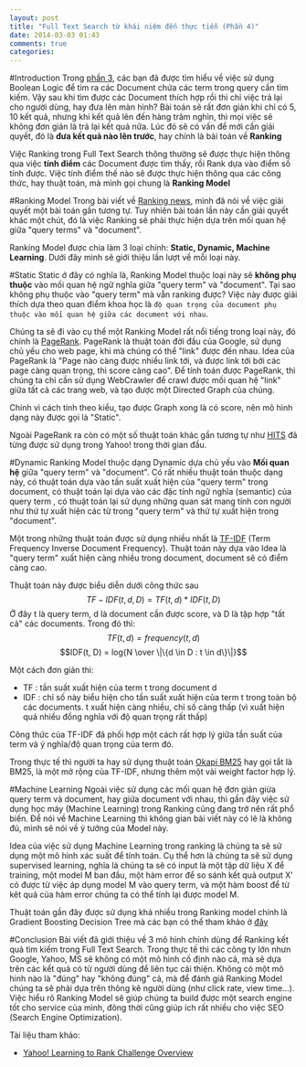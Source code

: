 ```yaml
---
layout: post
title: "Full Text Search từ khái niệm đến thực tiễn (Phần 4)"
date: 2014-03-03 01:43
comments: true
categories: 
---
```


#Introduction
Trong [phần 3](http://ktmt.github.io/blog/2014/01/04/full-text-search-engine-part-3/), các bạn đã được tìm hiểu về
việc sử dụng Boolean Logic để tìm ra các Document chứa các term trong query cần tìm kiếm. Vậy sau khi tìm được 
các Document thích hợp rồi thì chỉ việc trả lại cho người dùng, hay đưa lên màn hình? Bài toán sẽ rất đơn giản
khi chỉ có 5, 10 kết quả, nhưng khi kết quả lên đến hàng trăm nghìn, thì mọi việc sẽ không đơn giản là trả lại kết
quả nữa. Lúc đó sẽ có vấn đề mới cần giải quyết, đó là **đưa kết quả nào lên trước**, hay chính là bài toán về 
**Ranking**

Việc Ranking trong Full Text Search thông thường sẽ được thực hiện thông qua việc **tính điểm** các Document được
tìm thấy, rồi Rank dựa vào điểm số tính được. Việc tính điểm thế nào sẽ được thực hiện thông qua các công thức, hay
thuật toán, mà mình gọi chung là **Ranking Model**

#Ranking Model
Trong bài viết về [Ranking news](http://ktmt.github.io/blog/2013/08/06/a-little-bit-about-news-ranking/), mình đã 
nói về việc giải quyết một bài toán gần tương tự. Tuy nhiên bài toán lần này cần giải quyết khác một chút, đó là việc
Ranking sẽ phải thực hiện dựa trên mối quan hệ giữa "query terms" và "document".

Ranking Model được chia làm 3 loại chính: **Static, Dynamic, Machine Learning**.
Dưới đây mình sẽ giới thiệu lần lượt về mỗi loại này.

#Static
Static ở đây có nghĩa là, Ranking Model thuộc loại này sẽ **không phụ thuộc** vào mối quan hệ ngữ nghĩa giữa "query term"
và "document". Tại sao không phụ thuộc vào "query term" mà vẫn ranking được? Việc này được giải thích dựa theo quan điểm
khoa học là `độ quan trọng của document phụ thuộc vào mối quan hệ giữa các document với nhau`.

Chúng ta sẽ đi vào cụ thể một Ranking Model rất nổi tiếng trong loại này, đó chính là [PageRank](http://en.wikipedia.org/wiki/PageRank).
PageRank là thuật toán đời đầu của Google, sử dụng chủ yếu cho web page, khi mà chúng có thể "link" được đến nhau.
Idea của PageRank là "Page nào càng được nhiều link tới, và được link tới bởi các page càng quan trọng, thì score càng cao".
Để tính toán được PageRank, thì chúng ta chỉ cần sử dụng WebCrawler để crawl được mối quan hệ "link" giữa tất cả các trang web, 
và tạo được một Directed Graph của chúng. 

Chính vì cách tính theo kiểu, tạo được Graph xong là có score, nên mô hình dạng này được gọi là "Static".

Ngoài PageRank ra còn có một số thuật toán khác gần tương tự như [HITS](http://en.wikipedia.org/wiki/HITS_algorithm) đã từng được sử dụng
trong Yahoo! trong thời gian đầu.

#Dynamic
Ranking Model thuộc dạng Dynamic dựa chủ yếu vào **Mối quan hệ** giữa "query term" và "document".
Có rất nhiều thuật toán thuộc dạng này, có thuật toán dựa vào tần suất xuất hiện của "query term" trong document, 
có thuật toán lại dựa vào các đặc tính ngữ nghĩa (semantic) của query term , có thuật toán lại sử dụng những quan sát mang tính
con người như thứ tự xuất hiện các từ trong "query term" và thứ tự xuất hiện trong "document".

Một trong những thuật toán được sử dụng nhiều nhất là [TF-IDF](http://en.wikipedia.org/wiki/Tf%E2%80%93idf) (Term Frequency Inverse Document Frequency).
Thuật toán này dựa vào Idea là "query term" xuất hiện càng nhiều trong document, document sẽ có điểm càng cao.

Thuật toán này được biểu diễn dưới công thức sau
$$TF-IDF(t, d, D) = TF(t, d) * IDF (t, D)$$
Ở đây t là query term, d là document cần được score, và D là tập hợp "tất cả" các documents. Trong đó thì:
$$TF(t, d) = frequency(t, d)$$
$$IDF(t, D) = log{N \over \|\{d \in D : t \in d\}\|}$$

Một cách đơn giản thì:

- TF : tần suất xuất hiện của term t trong document d
- IDF : chỉ số này biểu hiện cho tần suất xuất hiện của term t trong toàn bộ các documents. t xuất hiện càng nhiều, chỉ số càng thấp (vì xuất hiện quá nhiều
đồng nghĩa với độ quan trọng rất thấp)

Công thức của TF-IDF đã phối hợp một cách rất hợp lý giữa tần suất của term và ý nghĩa/độ quan trọng của term đó.

Trong thực tế thì người ta hay sử dụng thuật toán [Okapi BM25](http://en.wikipedia.org/wiki/Okapi_BM25) hay gọi tắt là BM25, là một mở rộng của TF-IDF, nhưng thêm
một vài weight factor hợp lý.

#Machine Learning
Ngoài việc sử dụng các mối quan hệ đơn giản giừa query term và document, hay giứa document với nhau, thì gần đây việc sử dụng học máy (Machine Learning) trong
Ranking cũng đang trở nên rất phổ biến.
Để nói về Machine Learning thì không gian bài viết này có lẽ là không đủ, mình sẽ nói về ý tưởng của Model này.

Idea của việc sử dụng Machine Learning trong ranking là chúng ta sẽ sử dụng một mô hình xác suất để tính toán.
Cụ thể hơn là chúng ta sẽ sử dụng supervised learning, nghĩa là chúng ta sẽ có input là một tập dữ liệu X để training, một model M ban đầu,
một hàm error để so sánh kết quả output X' có được từ việc áp dụng model M vào query term, và một hàm boost để từ kêt quả của hàm error
chúng ta có thể tính lại được model M. 

Thuật toán gần đây được sử dụng khá nhiều trong Ranking model chính là Gradient Boosting Decision Tree mà các bạn có thể tham khảo ở [đây](https://www.cse.cuhk.edu.hk/irwin.king/_media/presentations/gbdt-tom.pdf)


#Conclusion
Bài viết đã giới thiệu về 3 mô hình chính dùng để Ranking kết quả tìm kiếm trong Full Text Search. 
Trong thực tế thì các công ty lớn nhưn Google, Yahoo, MS sẽ không có một mô hình cố định nào cả, mà sẽ dựa trên các kết quả có từ người dùng để liên tục cải thiện.
Không có một mô hinh nào là "đúng" hay "không đúng" cả, mà để đánh giá Ranking Model chúng ta sẽ phải dựa trên thông kê người dùng (như click rate, view time...).
Việc hiểu rõ Ranking Model sẽ giúp chúng ta build được một search engine tốt cho service của mình, đông thời cũng giúp ích rất nhiều cho việc SEO (Search Engine Optimization).

Tài liệu tham khảo:
- [Yahoo! Learning to Rank Challenge Overview](http://jmlr.org/proceedings/papers/v14/chapelle11a/chapelle11a.pdf)

